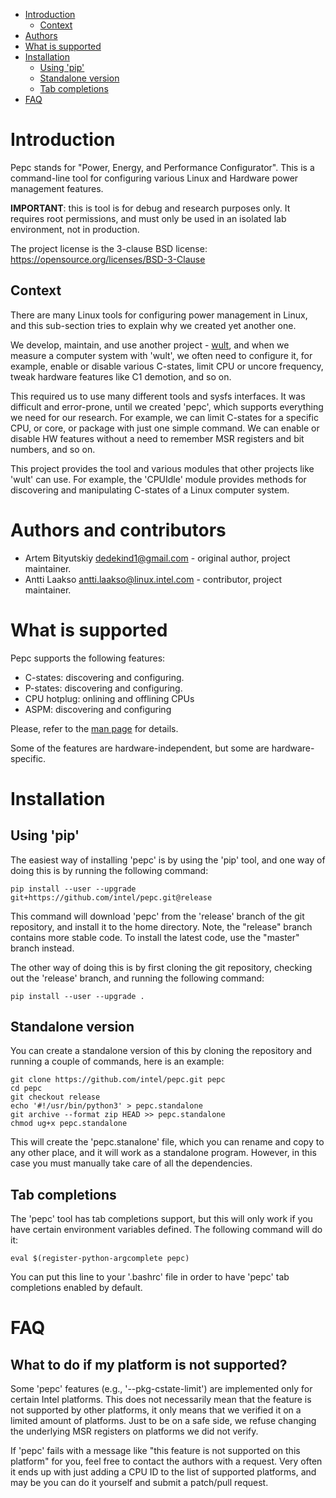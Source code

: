 <!--
-*- coding: utf-8 -*-
vim: ts=4 sw=4 tw=100 et ai si

# Copyright (C) 2020-2021 Intel Corporation
# SPDX-License-Identifier: BSD-3-Clause

Author: Artem Bityutskiy <artem.bityutskiy@linux.intel.com>
-->
- [Introduction](#introduction)
  - [Context](#tool-context)
- [Authors](#authors)
- [What is supported](#what-is-supported)
- [Installation](#installation)
  - [Using 'pip'](#using-pip)
  - [Standalone version](#standalone-version)
  - [Tab completions](#tab-completions)
- [FAQ](#faq)

# Introduction

Pepc stands for "Power, Energy, and Performance Configurator". This is a command-line tool for
configuring various Linux and Hardware power management features.

**IMPORTANT**: this is tool is for debug and research purposes only. It requires root permissions,
and must only be used in an isolated lab environment, not in production.

The project license is the 3-clause BSD license: https://opensource.org/licenses/BSD-3-Clause

## Context

There are many Linux tools for configuring power management in Linux, and this sub-section tries to
explain why we created yet another one.

We develop, maintain, and use another project - [wult](https://github.com/intel/wult), and when we
measure a computer system with 'wult', we often need to configure it, for example, enable or disable
various C-states, limit CPU or uncore frequency, tweak hardware features like C1 demotion, and so on.

This required us to use many different tools and sysfs interfaces. It was difficult and error-prone,
until we created 'pepc', which supports everything we need for our research. For example, we can
limit C-states for a specific CPU, or core, or package with just one simple command. We can enable
or disable HW features without a need to remember MSR registers and bit numbers, and so on.

This project provides the tool and various modules that other projects like 'wult' can use. For
example, the 'CPUIdle' module provides methods for discovering and manipulating C-states of a Linux
computer system.

# Authors and contributors

* Artem Bityutskiy <dedekind1@gmail.com> - original author, project maintainer.
* Antti Laakso <antti.laakso@linux.intel.com> - contributor, project maintainer.

# What is supported

Pepc supports the following features:
* C-states: discovering and configuring.
* P-states: discovering and configuring.
* CPU hotplug: onlining and offlining CPUs
* ASPM: discovering and configuring

Please, refer to the [man page](docs/pepc-man.rst) for details.

Some of the features are hardware-independent, but some are hardware-specific.

# Installation

## Using 'pip'

The easiest way of installing 'pepc' is by using the 'pip' tool, and one way of doing this is by
running the following command:

```
pip install --user --upgrade git+https://github.com/intel/pepc.git@release
```

This command will download 'pepc' from the 'release' branch of the git repository, and install it to
the home directory. Note, the "release" branch contains more stable code. To install the latest code,
use the "master" branch instead.

The other way of doing this is by first cloning the git repository, checking out the 'release'
branch, and running the following command:

```
pip install --user --upgrade .
```

## Standalone version

You can create a standalone version of this by cloning the repository and running a couple of
commands, here is an example:

```
git clone https://github.com/intel/pepc.git pepc
cd pepc
git checkout release
echo '#!/usr/bin/python3' > pepc.standalone
git archive --format zip HEAD >> pepc.standalone
chmod ug+x pepc.standalone
```

This will create the 'pepc.stanalone' file, which you can rename and copy to any other place, and it
will work as a standalone program. However, in this case you must manually take care of all the
dependencies.


## Tab completions

The 'pepc' tool has tab completions support, but this will only work if you have certain environment
variables defined. The following command will do it:

```
eval $(register-python-argcomplete pepc)
```

You can put this line to your '.bashrc' file in order to have 'pepc' tab completions enabled by
default.

# FAQ

## What to do if my platform is not supported?

Some 'pepc' features (e.g., '--pkg-cstate-limit') are implemented only for certain Intel platforms.
This does not necessarily mean that the feature is not supported by other platforms, it only means
that we verified it on a limited amount of platforms. Just to be on a safe side, we refuse changing
the underlying MSR registers on platforms we did not verify.

If 'pepc' fails with a message like "this feature is not supported on this platform" for you, feel
free to contact the authors with a request. Very often it ends up with just adding a CPU ID to the
list of supported platforms, and may be you can do it yourself and submit a patch/pull request.
